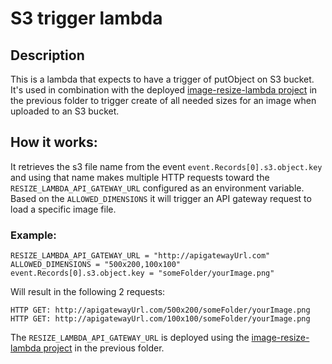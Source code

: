 # S3 trigger lambda

## Description
This is a lambda that expects to have a trigger of putObject on S3 bucket.
It's used in combination with the deployed [image-resize-lambda project](../image-resize-lambda/README.md) in the previous folder 
to trigger create of all needed sizes for an image when uploaded to an S3 bucket.

## How it works:
It retrieves the s3 file name from the event `event.Records[0].s3.object.key` and using that name makes multiple HTTP requests 
toward the `RESIZE_LAMBDA_API_GATEWAY_URL` configured as an environment variable. 
Based on the `ALLOWED_DIMENSIONS` it will trigger an API gateway request to load a specific image file.

### Example:
```
RESIZE_LAMBDA_API_GATEWAY_URL = "http://apigatewayUrl.com"
ALLOWED_DIMENSIONS = "500x200,100x100"
event.Records[0].s3.object.key = "someFolder/yourImage.png"
``` 
Will result in the following 2 requests:
```
HTTP GET: http://apigatewayUrl.com/500x200/someFolder/yourImage.png
HTTP GET: http://apigatewayUrl.com/100x100/someFolder/yourImage.png
``` 

The `RESIZE_LAMBDA_API_GATEWAY_URL` is deployed using the [image-resize-lambda project](../image-resize-lambda/README.md) in the previous folder.


